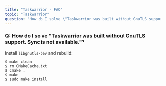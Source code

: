 ```yaml
---
title: "Taskwarrior - FAQ"
topic: "Taskwarrior"
question: "How do I solve \"Taskwarrior was built without GnuTLS support. Sync is not available.\"?"
---
```


### Q: How do I solve \"Taskwarrior was built without GnuTLS support. Sync is not available.\"?

Install `libgnutls-dev` and rebuild:

```
$ make clean
$ rm CMakeCache.txt
$ cmake .
$ make
$ sudo make install
```

